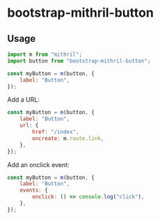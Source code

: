 # bootstrap-mithril-button

## Usage

```javascript
import m from "mithril";
import button from "bootstrap-mithril-button";

const myButton = m(button, {
	label: "Button",
});
```

Add a URL:

```javascript
const myButton = m(button, {
	label: "Button",
	url: {
		href: "/index",
		oncreate: m.route.link,
	},
});
```

Add an onclick event:

```javascript
const myButton = m(button, {
	label: "Button",
	events: {
		onclick: () => console.log("click"),
	},
});
```
